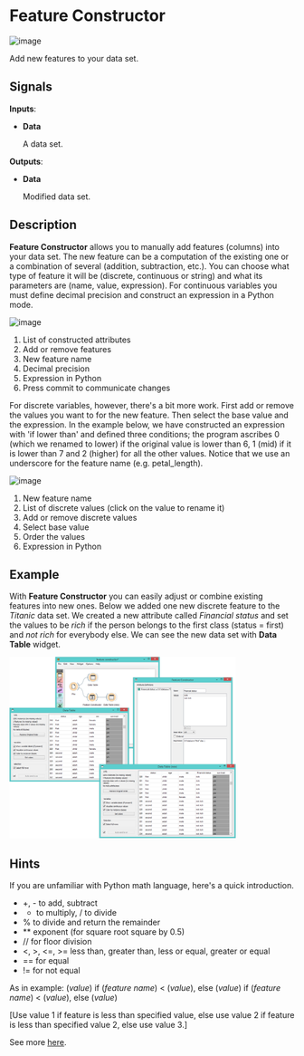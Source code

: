Feature Constructor
===================

![image](icons/feature-constructor.png)

Add new features to your data set.

Signals
-------

**Inputs**:

- **Data**

  A data set.

**Outputs**:

- **Data**

  Modified data set.

Description
-----------

**Feature Constructor** allows you to manually add features (columns) into your data set. The new feature can be a computation of the existing one or a combination of several (addition, subtraction, etc.). You can choose what type of feature it will be (discrete, continuous or string) and what its parameters are (name, value, expression). For continuous variables you must define decimal precision and construct an expression in a Python mode. 

![image](images/feature-constructor1-stamped.png)

1. List of constructed attributes
2. Add or remove features
3. New feature name
4. Decimal precision
5. Expression in Python
6. Press commit to communicate changes

For discrete variables, however, there's a bit more work. First add or remove the values you want to for the new feature. Then select the base value and the expression. In the example below, we have constructed an expression with 'if lower than' and defined three conditions; the program ascribes 0 (which we renamed to lower) if the original value is lower than 6, 1 (mid) if it is lower than 7 and 2 (higher) for all the other values. Notice that we use an underscore for the feature name (e.g. petal_length).

![image](images/feature-constructor2-stamped.png)

1. New feature name
2. List of discrete values (click on the value to rename it)
3. Add or remove discrete values
4. Select base value
5. Order the values
6. Expression in Python

Example
-------

With **Feature Constructor** you can easily adjust or combine existing features into new ones. Below we added one
new discrete feature to the *Titanic* data set. We created a new attribute called *Financial status* and set the
values to be *rich* if the person belongs to the first class (status = first) and *not rich* for everybody else.
We can see the new data set with **Data Table** widget.

<img src="images/FeatureConstructor-Example.png" alt="image" width="400">

Hints
-----

If you are unfamiliar with Python math language, here's a quick introduction.
- +, - to add, subtract
- * to multiply, / to divide
- % to divide and return the remainder
- ** exponent (for square root square by 0.5)
- // for floor division
- <, >, <=, >= less than, greater than, less or equal, greater or equal
- == for equal
- != for not equal

As in example:
(*value*) if (*feature name*) < (*value*), else (*value*) if (*feature name*) < (*value*), else (*value*)

[Use value 1 if feature is less than specified value, else use value 2 if feature is less than specified value 2, else use value 3.]

See more [here](http://www.tutorialspoint.com/python/python_basic_operators.htm).

